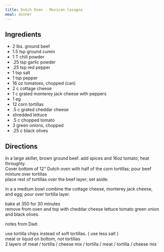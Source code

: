 ```yaml
---
title: Dutch Oven - Mexican lasagna
meal: dinner
---
```


## Ingredients
* 2 lbs. ground beef
* 1.5 tsp ground cumin
* 1 T chili powder
* .25 tsp garlic powder
* .25 tsp red pepper
* 1 tsp salt
* 1 tsp pepper
* 16 oz tomatoes, chopped (can)
* 2 c cottage cheese
* 1 c grated monterey jack cheese with peppers
* 1 eg
* 12 corn tortillas
* .5 c grated cheddar cheese
* shredded lettuce
* .5 c chopped tomato
* 3 green onions, chopped
* .25 c black olives

## Directions
In a large skillet, brown ground beef. add spices and 16oz tomato; heat throughly.  
Cover bottom of 12" Dutch oven with half of the corn tortillas; pour beef mixture over tortillas  
place rest of tortillas over the beef layer; set aside.

in a a medium bowl combine the cottage cheese, monterey jack cheese, and egg; pour over tortilla layer.

bake at 350 for 30 minutes  
remove from oven and top with cheddar cheese lettuce tomato green onion and black olives.

notes from Dad:

use tortilla chips instead of soft tortillas. ( use less salt )  
meat or liquid on bottom, not tortillas  
2 layers of meat / tortilla / cheese mix / tortilla / meat / tortilla / cheese mix
